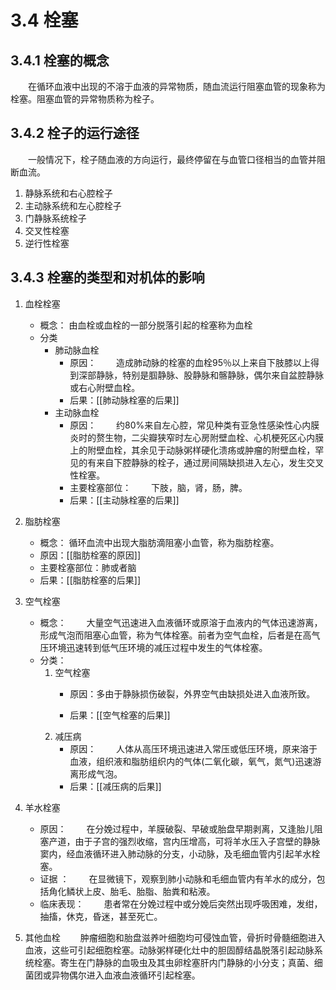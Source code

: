 # 3.4 栓塞
## 3.4.1 栓塞的概念
&emsp;&emsp;在循环血液中出现的不溶于血液的异常物质，随血流运行阻塞血管的现象称为栓塞。阻塞血管的异常物质称为栓子。

## 3.4.2 栓子的运行途径
&emsp;&emsp;一般情况下，栓子随血液的方向运行，最终停留在与血管口径相当的血管并阻断血流。
 
 1. 静脉系统和右心腔栓子
 2. 主动脉系统和左心腔栓子
 3. 门静脉系统栓子
 4. 交叉性栓塞
 5. 逆行性栓塞

## 3.4.3 栓塞的类型和对机体的影响
1. 血栓栓塞
	- 概念：
		由血栓或血栓的一部分脱落引起的栓塞称为血栓
	- 分类
		- 肺动脉血栓
			- 原因：
				&emsp;&emsp;造成肺动脉的栓塞的血栓95％以上来自下肢膝以上得到深部静脉，特别是腘静脉、股静脉和髂静脉，偶尔来自盆腔静脉或右心附壁血栓。
			- 后果：[[肺动脉栓塞的后果]]
		- 主动脉血栓
			- 原因：
				&emsp;&emsp;约80%来自左心腔，常见种类有亚急性感染性心内膜炎时的赘生物，二尖瓣狭窄时左心房附壁血栓、心机梗死区心内膜上的附壁血栓，其余见于动脉粥样硬化溃疡或肿瘤的附壁血栓，罕见的有来自下腔静脉的栓子，通过房间隔缺损进入左心，发生交叉性栓塞。
			- 主要栓塞部位：
				&emsp;&emsp;下肢，脑，肾，肠，脾。
			- 后果：[[主动脉栓塞的后果]]

2. 脂肪栓塞
	- 概念：
		循环血流中出现大脂肪滴阻塞小血管，称为脂肪栓塞。
	- 原因：[[脂肪栓塞的原因]]
	- 主要栓塞部位：肺或者脑
	- 后果：[[脂肪栓塞的后果]]

3. 空气栓塞
	- 概念：
	&emsp;&emsp;大量空气迅速进入血液循环或原溶于血液内的气体迅速游离，形成气泡而阻塞心血管，称为气体栓塞。前者为空气血栓，后者是在高气压环境迅速转到低气压环境的减压过程中发生的气体栓塞。
	- 分类：
		1. 空气栓塞
			- 原因：多由于静脉损伤破裂，外界空气由缺损处进入血液所致。
			
			- 后果：[[空气栓塞的后果]]
		2. 减压病
			- 原因：
				&emsp;&emsp;人体从高压环境迅速进入常压或低压环境，原来溶于血液，组织液和脂肪组织内的气体(二氧化碳，氧气，氮气)迅速游离形成气泡。
			- 后果：[[减压病的后果]]
	
4. 羊水栓塞
	- 原因：
	&emsp;&emsp;在分娩过程中，羊膜破裂、早破或胎盘早期剥离，又逢胎儿阻塞产道，由于子宫的强烈收缩，宫内压增高，可将羊水压入子宫壁的静脉窦内，经血液循环进入肺动脉的分支，小动脉，及毛细血管内引起羊水栓塞。
	- 证据 ：
		&emsp;&emsp;在显微镜下，观察到肺小动脉和毛细血管内有羊水的成分，包括角化鳞状上皮、胎毛、胎脂、胎粪和粘液。
	- 临床表现：
	&emsp;&emsp;患者常在分娩过程中或分娩后突然出现呼吸困难，发绀，抽搐，休克，昏迷，甚至死亡。

5. 其他血栓
&emsp;&emsp;肿瘤细胞和胎盘滋养叶细胞均可侵蚀血管，骨折时骨髓细胞进入血液，这些可引起细胞栓塞。动脉粥样硬化灶中的胆固醇结晶脱落引起动脉系统栓塞。寄生在门静脉的血吸虫及其虫卵栓塞肝内门静脉的小分支；真菌、细菌团或异物偶尔进入血液血液循环引起栓塞。